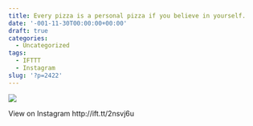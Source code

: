 ```yaml
---
title: Every pizza is a personal pizza if you believe in yourself.
date: '-001-11-30T00:00:00+00:00'
draft: true
categories:
  - Uncategorized
tags:
  - IFTTT
  - Instagram
slug: '?p=2422'
---
```

<div>
  <img src='https://scontent.cdninstagram.com/t51.2885-15/e35/17662552_994336334034254_3992448379698282496_n.jpg' style='max-width:600px;' /></p> 
  
  <div>
    View on Instagram http://ift.tt/2nsvj6u
  </div>
</div>
